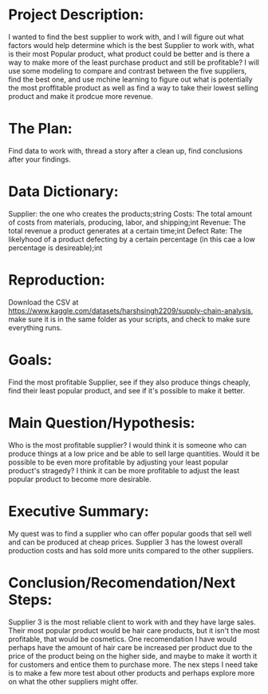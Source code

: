# Project Description:
I wanted to find the best supplier to work with, and I will figure out what factors would help determine which is the best Supplier to work with, what is their most Popular product, what product could be better and is there a way to make more of the least purchase product and still be profitable? I will use some modeling to compare and contrast between the five suppliers, find the best one, and use mchine learning to figure out what is potentially the most proffitable product as well as find a way to take their lowest selling product and make it prodcue more revenue.

# The Plan:
Find data to work with, thread a story after a clean up, find conclusions after your findings.

# Data Dictionary:
Supplier: the one who creates the products;string
Costs: The total amount of costs from materials, producing, labor, and shipping;int
Revenue: The total revenue a product generates at a certain time;int
Defect Rate: The likelyhood of a product defecting by a certain percentage (in this cae a low percentage is desireable);int


# Reproduction:
Download the CSV at https://www.kaggle.com/datasets/harshsingh2209/supply-chain-analysis, make sure it is in the same folder as your scripts, and check to make sure everything runs.

# Goals:
Find the most profitable Supplier, see if they also produce things cheaply, find their least popular product, and see if it's possible to make it better.

# Main Question/Hypothesis:
Who is the most profitable supplier? I would think it is someone who can produce things at a low price and be able to sell large quantities. Would it be possible to be even more profitable by adjusting your least popular product's stragedy? I think it can be more profitable to adjust the least popular product to become more desirable.

# Executive Summary:
My quest was to find a supplier who can offer popular goods that sell well and can be produced at cheap prices.  Supplier 3 has the lowest overall production costs and has sold more units compared to the other suppliers. 

# Conclusion/Recomendation/Next Steps:
Supplier 3 is the most reliable client to work with and they have large sales. Their most popular product would be hair care products, but it isn't the most profitable, that would be cosmetics.
One recomendation I have would perhaps have the amount of hair care be increased per product due to the price of the product being on the higher side, and  maybe to make it worth it for customers and entice them to purchase more. 
The nex steps I need take is to make a few more test about other products and perhaps explore more on what the other suppliers might offer. 
